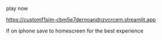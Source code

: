 play now

https://customf1sim-cbm5e7dernoandnzvcrcem.streamlit.app

If on iphone save to homescreen for the best experience
